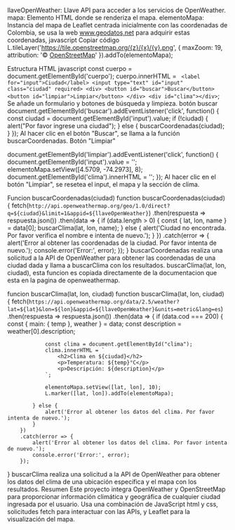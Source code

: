 llaveOpenWeather: Llave API para acceder a los servicios de OpenWeather.
mapa: Elemento HTML donde se renderiza el mapa.
elementoMapa: Instancia del mapa de Leaflet centrada inicialmente con las coordenadas de  Colombia, se usa la web www.geodatos,net para adquirir estas coordenadas,
javascript
Copiar código
L.tileLayer('https://tile.openstreetmap.org/{z}/{x}/{y}.png', {
    maxZoom: 19,
    attribution: '&copy; <a href="http://www.openstreetmap.org/copyright">OpenStreetMap</a>'
}).addTo(elementoMapa);

Estructura HTML javascript
const cuerpo = document.getElementById('cuerpo');
cuerpo.innerHTML = `
    <label for="input">Ciudad</label>
    <input type="text" id="input" class="ciudad" required>
    <div>
        <button id="buscar">Buscar</button>
        <button id="limpiar">Limpiar</button>
    </div>
    <div id="clima"></div>`; 
Se añade un formulario y botones de búsqueda y limpieza.
botón buscar
document.getElementById('buscar').addEventListener('click', function() {
    const ciudad = document.getElementById('input').value;
    if (!ciudad) {
        alert("Por favor ingrese una ciudad");
    } else {
        buscarCoordenadas(ciudad);
    }
});
Al hacer clic en el botón "Buscar",  se llama a la función buscarCoordenadas.
Botón "Limpiar"

document.getElementById('limpiar').addEventListener('click', function() {
    document.getElementById('input').value = '';
    elementoMapa.setView([4.5709, -74.2973], 8);
    document.getElementById('clima').innerHTML = ''; 
});
Al hacer clic en el botón "Limpiar", se resetea el input, el mapa y la sección de clima.

Funcion
buscarCoordenadas(ciudad)
function buscarCoordenadas(ciudad) {
    fetch(`http://api.openweathermap.org/geo/1.0/direct?q=${ciudad}&limit=1&appid=${llaveOpenWeather}`)
        .then(respuesta => respuesta.json())
        .then(data => {
            if (data.length > 0) {
                const { lat, lon, name } = data[0];
                buscarClima(lat, lon, name);
            } else {
                alert('Ciudad no encontrada. Por favor verifica el nombre e intenta de nuevo.');
            }
        })
        .catch(error => {
            alert('Error al obtener las coordenadas de la ciudad. Por favor intenta de nuevo.');
            console.error('Error:', error);
        });
}
buscarCoordenadas realiza una solicitud a la API de OpenWeather para obtener las coordenadas de una ciudad dada y llama a buscarClima con los resultados.
buscarClima(lat, lon, ciudad), esta funcion es copiada directamente de la documentacion que esta en la pagina de openweathermap.


funcion
buscarClima(lat, lon, ciudad)
function buscarClima(lat, lon, ciudad) {
    fetch(`https://api.openweathermap.org/data/2.5/weather?lat=${lat}&lon=${lon}&appid=${llaveOpenWeather}&units=metric&lang=es`)
        .then(respuesta => respuesta.json())
        .then(data => {
            if (data.cod === 200) { 
                const { main: { temp }, weather } = data;
                const description = weather[0].description;

                const clima = document.getElementById("clima");
                clima.innerHTML = `
                    <h2>Clima en ${ciudad}</h2>
                    <p>Temperatura: ${temp}°C</p>
                    <p>Descripción: ${description}</p>
                `;

                elementoMapa.setView([lat, lon], 10);
                L.marker([lat, lon]).addTo(elementoMapa);
                    
            } else {
                alert('Error al obtener los datos del clima. Por favor intenta de nuevo.');
            }
        })
        .catch(error => {
            alert('Error al obtener los datos del clima. Por favor intenta de nuevo.');
            console.error('Error:', error);
        });
}
buscarClima realiza una solicitud a la API de OpenWeather para obtener los datos del clima de una ubicación específica y  el mapa con los resultados.
Resumen
Este proyecto integra OpenWeather y OpenStreetMap para proporcionar información climática y geográfica de cualquier ciudad ingresada por el usuario.
Usa una combinación de JavaScript html y css, solicitudes fetch para interactuar con las APIs, y Leaflet para la visualización del mapa.
